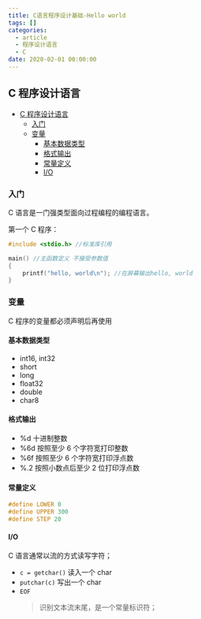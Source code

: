 ```yaml
---
title: C语言程序设计基础-Hello world
tags: []
categories:
  - article
  - 程序设计语言
  - C
date: 2020-02-01 00:00:00
---
```


## C 程序设计语言

- [C 程序设计语言](#c-程序设计语言)
  - [入门](#入门)
  - [变量](#变量)
    - [基本数据类型](#基本数据类型)
    - [格式输出](#格式输出)
    - [常量定义](#常量定义)
    - [I/O](#io)

### 入门

C 语言是一门强类型面向过程编程的编程语言。

第一个 C 程序：

```C
#include <stdio.h> //标准库引用

main() //主函数定义 不接受参数值
{
	printf("hello, world\n"); //在屏幕输出hello, world
}
```

### 变量

C 程序的变量都必须声明后再使用

#### 基本数据类型

- int16, int32
- short
- long
- float32
- double
- char8

#### 格式输出

- %d 十进制整数
- %6d 按照至少 6 个字符宽打印整数
- %6f 按照至少 6 个字符宽打印浮点数
- %.2 按照小数点后至少 2 位打印浮点数

#### 常量定义

```C
#define LOWER 0
#define UPPER 300
#define STEP 20
```

#### I/O

C 语言通常以流的方式读写字符；

- `c = getchar()` 读入一个 char
- `putchar(c)` 写出一个 char
- `EOF`
  > 识别文本流末尾，是一个常量标识符；
